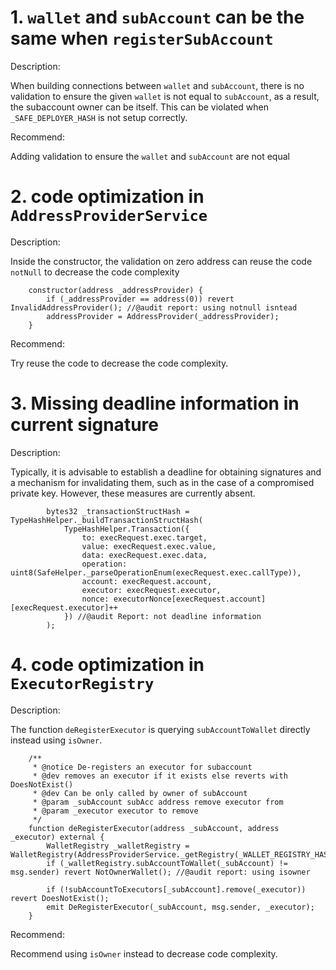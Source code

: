 # 1. `wallet` and `subAccount` can be the same when `registerSubAccount`
Description: 

When building connections between `wallet` and `subAccount`, there is no validation to ensure the given `wallet` is not equal to `subAccount`, as a result, the subaccount owner can be itself. This can be violated when `_SAFE_DEPLOYER_HASH` is not setup correctly.

Recommend:

Adding validation to ensure the `wallet` and `subAccount` are not equal

# 2. code optimization in `AddressProviderService`
Description:
 
Inside the constructor, the validation on zero address can reuse the code `notNull` to decrease the code complexity
```solidity
    constructor(address _addressProvider) {
        if (_addressProvider == address(0)) revert InvalidAddressProvider(); //@audit report: using notnull isntead
        addressProvider = AddressProvider(_addressProvider);
    }
```

Recommend:

Try reuse the code to decrease the code complexity.

# 3. Missing deadline information in current signature
Description:

Typically, it is advisable to establish a deadline for obtaining signatures and a mechanism for invalidating them, such as in the case of a compromised private key. However, these measures are currently absent.
```solidity
        bytes32 _transactionStructHash = TypeHashHelper._buildTransactionStructHash(
            TypeHashHelper.Transaction({
                to: execRequest.exec.target,
                value: execRequest.exec.value,
                data: execRequest.exec.data,
                operation: uint8(SafeHelper._parseOperationEnum(execRequest.exec.callType)),
                account: execRequest.account,
                executor: execRequest.executor,
                nonce: executorNonce[execRequest.account][execRequest.executor]++
            }) //@audit Report: not deadline information
        );

```

# 4. code optimization in `ExecutorRegistry`

Description:

The function `deRegisterExecutor` is querying `subAccountToWallet` directly instead using `isOwner`.

```solidity
    /**
     * @notice De-registers an executor for subaccount
     * @dev removes an executor if it exists else reverts with DoesNotExist()
     * @dev Can be only called by owner of subAccount
     * @param _subAccount subAcc address remove executor from
     * @param _executor executor to remove
     */
    function deRegisterExecutor(address _subAccount, address _executor) external {
        WalletRegistry _walletRegistry = WalletRegistry(AddressProviderService._getRegistry(_WALLET_REGISTRY_HASH));
        if (_walletRegistry.subAccountToWallet(_subAccount) != msg.sender) revert NotOwnerWallet(); //@audit report: using isowner

        if (!subAccountToExecutors[_subAccount].remove(_executor)) revert DoesNotExist();
        emit DeRegisterExecutor(_subAccount, msg.sender, _executor);
    }
```

Recommend:

Recommend using `isOwner` instead to decrease code complexity.

